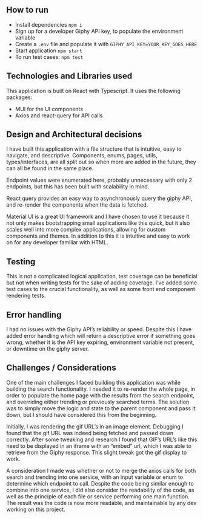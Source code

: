 ## How to run
- Install dependencies `npm i`
- Sign up for a developer Giphy API key, to populate the environment variable
- Create a `.env` file and populate it with `GIPHY_API_KEY=YOUR_KEY_GOES_HERE`
- Start application `npm start`
- To run test cases: `npm test`

## Technologies and Libraries used
This application is built on React with Typescript. It uses the following packages:
- MUI for the UI components
- Axios and react-query for API calls

## Design and Architectural decisions
I have built this application with a file structure that is intuitive, easy to navigate, and descriptive. Components, enums, pages, utils, types/interfaces, are all split out so when more are added in the future, they can all be found in the same place.

Endpoint values were enumerated here, probably unnecessary with only 2 endpoints, but this has been built with scalability in mind.

React query provides an easy way to asynchronously query the giphy API, and re-render the components when the data is fetched.

Material UI is a great UI framework and I have chosen to use it because it not only makes bootstrapping small applications like this quick, but it also scales well into more complex applications, allowing for custom components and themes. In addition to this it is intuitive and easy to work on for any developer familiar with HTML.

## Testing
This is not a complicated logical application, test coverage can be beneficial but not when writing tests for the sake of adding coverage. I’ve added some test cases to the crucial functionality, as well as some front end component rendering tests.

## Error handling
I had no issues with the Giphy API’s reliability or speed. Despite this I have added error handling which will return a descriptive error if something goes wrong, whether it is the API key expiring, environment variable not present, or downtime on the giphy server.

## Challenges / Considerations
One of the main challenges I faced building this application was while building the search functionality. I needed it to re-render the whole page, in order to populate the home page with the results from the search endpoint, and overriding either trending or previously searched terms. The solution was to simply move the logic and state to the parent component and pass it down, but I should have considered this from the beginning.


Initially, I was rendering the gif URL’s in an image element. Debugging I found that the gif URL was indeed being fetched and passed down correctly. After some tweaking and research I found that GIF’s URL’s like this need to be displayed in an iframe with an “embed” url, which I was able to retrieve from the Giphy response. This slight tweak got the gif display to work.


A consideration I made was whether or not to merge the axios calls for both search and trending into one service, with an input variable or enum to determine which endpoint to call. Despite the code being similar enough to combine into one service, I did also consider the readability of the code, as well as the principle of each file or service performing one main function. The result was the code is now more readable, and maintainable by any dev working on this project.
